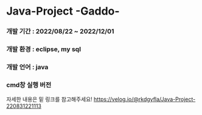 # Java-Project -Gaddo-
### 개발 기간 : 2022/08/22 ~ 2022/12/01
### 개발 환경 : eclipse, my sql
### 개발 언어 : java

### cmd창 실행 버전

자세한 내용은 밑 링크를 참고해주세요!
https://velog.io/@rkdgyfla/Java-Project-220831221113
